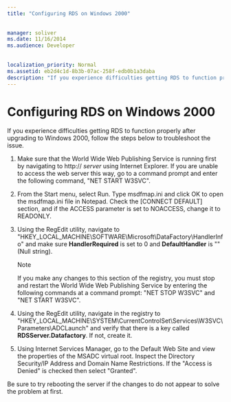 ```yaml
---
title: "Configuring RDS on Windows 2000"
  
  
manager: soliver
ms.date: 11/16/2014
ms.audience: Developer
 
  
localization_priority: Normal
ms.assetid: eb2d4c1d-8b3b-07ac-258f-edb0b1a3daba
description: "If you experience difficulties getting RDS to function properly after upgrading to Windows 2000, follow the steps below to troubleshoot the issue."
---
```


# Configuring RDS on Windows 2000

If you experience difficulties getting RDS to function properly after upgrading to Windows 2000, follow the steps below to troubleshoot the issue.
  
1. Make sure that the World Wide Web Publishing Service is running first by navigating to http:// *server*  using Internet Explorer. If you are unable to access the web server this way, go to a command prompt and enter the following command, "NET START W3SVC". 
    
2. From the Start menu, select Run. Type msdfmap.ini and click OK to open the msdfmap.ini file in Notepad. Check the [CONNECT DEFAULT] section, and if the ACCESS parameter is set to NOACCESS, change it to READONLY.
    
3. Using the RegEdit utility, navigate to "HKEY_LOCAL_MACHINE\SOFTWARE\Microsoft\DataFactory\HandlerInfo" and make sure **HandlerRequired** is set to 0 and **DefaultHandler** is "" (Null string). 
    
    > [!NOTE]
    > If you make any changes to this section of the registry, you must stop and restart the World Wide Web Publishing Service by entering the following commands at a command prompt: "NET STOP W3SVC" and "NET START W3SVC". 
  
4. Using the RegEdit utility, navigate in the registry to "HKEY_LOCAL_MACHINE\SYSTEM\CurrentControlSet\Services\W3SVC\Parameters\ADCLaunch" and verify that there is a key called **RDSServer.Datafactory**. If not, create it. 
    
5. Using Internet Services Manager, go to the Default Web Site and view the properties of the MSADC virtual root. Inspect the Directory Security/IP Address and Domain Name Restrictions. If the "Access is Denied" is checked then select "Granted".
    
Be sure to try rebooting the server if the changes to do not appear to solve the problem at first.
  

